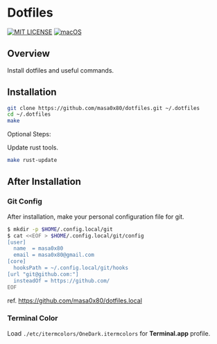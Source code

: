 # Dotfiles

[![MIT LICENSE](http://img.shields.io/badge/license-MIT-blue.svg?style=flat-square)](LICENSE)
[![macOS](https://img.shields.io/badge/platform-macOS%20)](#installation)

## Overview

Install dotfiles and useful commands.

## Installation

```sh
git clone https://github.com/masa0x80/dotfiles.git ~/.dotfiles
cd ~/.dotfiles
make
```

Optional Steps:

Update rust tools.

```sh
make rust-update
```

## After Installation

### Git Config

After installation, make your personal configuration file for git.

```sh
$ mkdir -p $HOME/.config.local/git
$ cat <<EOF > $HOME/.config.local/git/config
[user]
  name  = masa0x80
  email = masa0x80@gmail.com
[core]
  hooksPath = ~/.config.local/git/hooks
[url "git@github.com:"]
  insteadOf = https://github.com/
EOF
```

ref. <https://github.com/masa0x80/dotfiles.local>

### Terminal Color

Load `./etc/itermcolors/OneDark.itermcolors` for **Terminal.app** profile.
